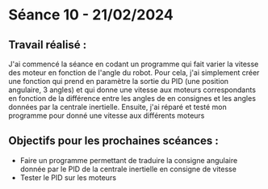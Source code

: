 # **Séance 10 - 21/02/2024**
## Travail réalisé :
J'ai commencé la séance en codant un programme qui fait varier la vitesse des moteur en fonction de l'angle du robot. Pour cela, j'ai simplement créer une fonction qui prend en paramètre la sortie du PID (une position angulaire, 3 angles)
et qui donne une vitesse aux moteurs correspondants en fonction de la différence entre les angles de en consignes et les angles données par la centrale inertielle.
Ensuite, j'ai réparé et testé mon programme pour donné une vitesse aux différents moteurs 

## Objectifs pour les prochaines scéances :
- Faire un programme permettant de traduire la consigne angulaire donnée par le PID de la centrale inertielle en consigne de vitesse
- Tester le PID sur les moteurs
